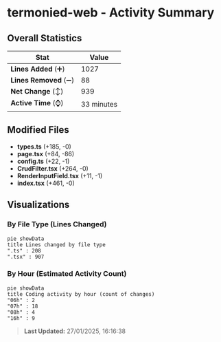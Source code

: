 # termonied-web - Activity Summary 

## Overall Statistics

| Stat                   | Value                                                             |
| ---------------------- | ----------------------------------------------------------------- |
| **Lines Added** (➕)   | 1027                                          |
| **Lines Removed** (➖) | 88                                        |
| **Net Change** (↕)    | 939                |
| **Active Time** (⌚)   | 33 minutes |


## Modified Files
- **types.ts** (+185, -0)
- **page.tsx** (+84, -86)
- **config.ts** (+22, -1)
- **CrudFilter.tsx** (+264, -0)
- **RenderInputField.tsx** (+11, -1)
- **index.tsx** (+461, -0)

## Visualizations

### By File Type (Lines Changed)

```mermaid
pie showData
title Lines changed by file type
".ts" : 208
".tsx" : 907
```

### By Hour (Estimated Activity Count)

```mermaid
pie showData
title Coding activity by hour (count of changes)
"06h" : 2
"07h" : 18
"08h" : 4
"16h" : 9
```


> **Last Updated:** 27/01/2025, 16:16:38